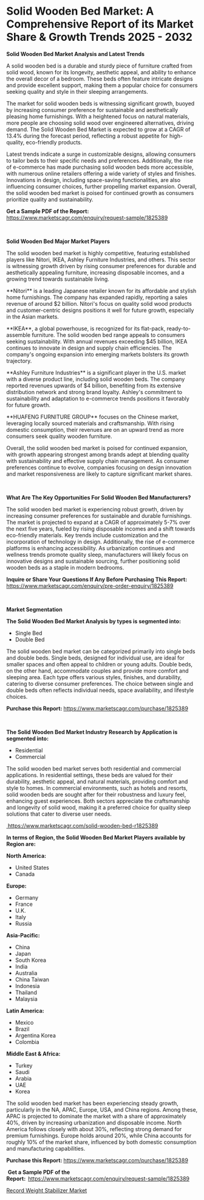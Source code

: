 <p><h1>Solid Wooden Bed Market: A Comprehensive Report of its Market Share & Growth Trends 2025 - 2032</h1></p><p><strong>Solid Wooden Bed Market Analysis and Latest Trends</strong></p>
<p><p>A solid wooden bed is a durable and sturdy piece of furniture crafted from solid wood, known for its longevity, aesthetic appeal, and ability to enhance the overall decor of a bedroom. These beds often feature intricate designs and provide excellent support, making them a popular choice for consumers seeking quality and style in their sleeping arrangements.</p><p>The market for solid wooden beds is witnessing significant growth, buoyed by increasing consumer preference for sustainable and aesthetically pleasing home furnishings. With a heightened focus on natural materials, more people are choosing solid wood over engineered alternatives, driving demand. The Solid Wooden Bed Market is expected to grow at a CAGR of 13.4% during the forecast period, reflecting a robust appetite for high-quality, eco-friendly products.</p><p>Latest trends indicate a surge in customizable designs, allowing consumers to tailor beds to their specific needs and preferences. Additionally, the rise of e-commerce has made purchasing solid wooden beds more accessible, with numerous online retailers offering a wide variety of styles and finishes. Innovations in design, including space-saving functionalities, are also influencing consumer choices, further propelling market expansion. Overall, the solid wooden bed market is poised for continued growth as consumers prioritize quality and sustainability.</p></p>
<p><strong>Get a Sample PDF of the Report:&nbsp;</strong> <a href="https://www.marketscagr.com/enquiry/request-sample/1825389?utm_campaign=1879&utm_medium=2&utm_source=Github&utm_content=ia&utm_term=04042025&utm_id=solid-wooden-bed">https://www.marketscagr.com/enquiry/request-sample/1825389</a></p>
<p>&nbsp;</p>
<p><strong>Solid Wooden Bed Major Market Players</strong></p>
<p><p>The solid wooden bed market is highly competitive, featuring established players like Nitori, IKEA, Ashley Furniture Industries, and others. This sector is witnessing growth driven by rising consumer preferences for durable and aesthetically appealing furniture, increasing disposable incomes, and a growing trend towards sustainable living.</p><p>**Nitori** is a leading Japanese retailer known for its affordable and stylish home furnishings. The company has expanded rapidly, reporting a sales revenue of around $2 billion. Nitori's focus on quality solid wood products and customer-centric designs positions it well for future growth, especially in the Asian markets.</p><p>**IKEA**, a global powerhouse, is recognized for its flat-pack, ready-to-assemble furniture. The solid wooden bed range appeals to consumers seeking sustainability. With annual revenues exceeding $45 billion, IKEA continues to innovate in design and supply chain efficiencies. The company's ongoing expansion into emerging markets bolsters its growth trajectory.</p><p>**Ashley Furniture Industries** is a significant player in the U.S. market with a diverse product line, including solid wooden beds. The company reported revenues upwards of $4 billion, benefiting from its extensive distribution network and strong brand loyalty. Ashley's commitment to sustainability and adaptation to e-commerce trends positions it favorably for future growth.</p><p>**HUAFENG FURNITURE GROUP** focuses on the Chinese market, leveraging locally sourced materials and craftsmanship. With rising domestic consumption, their revenues are on an upward trend as more consumers seek quality wooden furniture.</p><p>Overall, the solid wooden bed market is poised for continued expansion, with growth appearing strongest among brands adept at blending quality with sustainability and effective supply chain management. As consumer preferences continue to evolve, companies focusing on design innovation and market responsiveness are likely to capture significant market shares.</p></p>
<p>&nbsp;</p>
<p><strong>What Are The Key Opportunities For Solid Wooden Bed Manufacturers?</strong></p>
<p><p>The solid wooden bed market is experiencing robust growth, driven by increasing consumer preferences for sustainable and durable furnishings. The market is projected to expand at a CAGR of approximately 5-7% over the next five years, fueled by rising disposable incomes and a shift towards eco-friendly materials. Key trends include customization and the incorporation of technology in design. Additionally, the rise of e-commerce platforms is enhancing accessibility. As urbanization continues and wellness trends promote quality sleep, manufacturers will likely focus on innovative designs and sustainable sourcing, further positioning solid wooden beds as a staple in modern bedrooms.</p></p>
<p><strong>Inquire or Share Your Questions If Any Before Purchasing This Report:</strong> <a href="https://www.marketscagr.com/enquiry/pre-order-enquiry/1825389?utm_campaign=1879&utm_medium=2&utm_source=Github&utm_content=ia&utm_term=04042025&utm_id=solid-wooden-bed">https://www.marketscagr.com/enquiry/pre-order-enquiry/1825389</a></p>
<p>&nbsp;</p>
<p><strong>Market Segmentation</strong></p>
<p><strong>The Solid Wooden Bed Market Analysis by types is segmented into:</strong></p>
<p><ul><li>Single Bed</li><li>Double Bed</li></ul></p>
<p><p>The solid wooden bed market can be categorized primarily into single beds and double beds. Single beds, designed for individual use, are ideal for smaller spaces and often appeal to children or young adults. Double beds, on the other hand, accommodate couples and provide more comfort and sleeping area. Each type offers various styles, finishes, and durability, catering to diverse consumer preferences. The choice between single and double beds often reflects individual needs, space availability, and lifestyle choices.</p></p>
<p><strong>Purchase this Report:&nbsp;</strong><a href="https://www.marketscagr.com/purchase/1825389?utm_campaign=1879&utm_medium=2&utm_source=Github&utm_content=ia&utm_term=04042025&utm_id=solid-wooden-bed">https://www.marketscagr.com/purchase/1825389</a></p>
<p>&nbsp;</p>
<p><strong>The Solid Wooden Bed Market Industry Research by Application is segmented into:</strong></p>
<p><ul><li>Residential</li><li>Commercial</li></ul></p>
<p><p>The solid wooden bed market serves both residential and commercial applications. In residential settings, these beds are valued for their durability, aesthetic appeal, and natural materials, providing comfort and style to homes. In commercial environments, such as hotels and resorts, solid wooden beds are sought after for their robustness and luxury feel, enhancing guest experiences. Both sectors appreciate the craftsmanship and longevity of solid wood, making it a preferred choice for quality sleep solutions that cater to diverse user needs.</p></p>
<p><a href="https://www.marketscagr.com/solid-wooden-bed-r1825389?utm_campaign=1879&utm_medium=2&utm_source=Github&utm_content=ia&utm_term=04042025&utm_id=solid-wooden-bed">&nbsp;https://www.marketscagr.com/solid-wooden-bed-r1825389</a></p>
<p><strong>In terms of Region, the Solid Wooden Bed Market Players available by Region are:</strong></p>
<p>
    <p> <strong> North America: </strong>
        <ul>
            <li>United States</li>
            <li>Canada</li>
        </ul>
        </p> 
    <p> <strong> Europe: </strong>
        <ul>
            <li>Germany</li>
            <li>France</li>
            <li>U.K.</li>
            <li>Italy</li>
            <li>Russia</li>
        </ul>
        </p> 
    <p> <strong> Asia-Pacific: </strong>
        <ul>
            <li>China</li>
            <li>Japan</li>
            <li>South Korea</li>
            <li>India</li>
            <li>Australia</li>
            <li>China Taiwan</li>
            <li>Indonesia</li>
            <li>Thailand</li>
            <li>Malaysia</li>
        </ul>
        </p> 
    <p> <strong> Latin America: </strong>
        <ul>
            <li>Mexico</li>
            <li>Brazil</li>
            <li>Argentina Korea</li>
            <li>Colombia</li>
        </ul>
        </p> 
    <p> <strong> Middle East & Africa: </strong>
        <ul>
            <li>Turkey</li>
            <li>Saudi</li>
            <li>Arabia</li>
            <li>UAE</li>
            <li>Korea</li>
        </ul>
    </p>
    </p>
<p><p>The solid wooden bed market has been experiencing steady growth, particularly in the NA, APAC, Europe, USA, and China regions. Among these, APAC is projected to dominate the market with a share of approximately 40%, driven by increasing urbanization and disposable income. North America follows closely with about 30%, reflecting strong demand for premium furnishings. Europe holds around 20%, while China accounts for roughly 10% of the market share, influenced by both domestic consumption and manufacturing capabilities.</p></p>
<p><strong>Purchase this Report: </strong><a href="https://www.marketscagr.com/purchase/1825389?utm_campaign=1879&utm_medium=2&utm_source=Github&utm_content=ia&utm_term=04042025&utm_id=solid-wooden-bed">https://www.marketscagr.com/purchase/1825389</a></p>
<p>&nbsp;<strong>Get a Sample PDF of the Report:&nbsp;&nbsp;</strong><a href="https://www.marketscagr.com/enquiry/request-sample/1825389?utm_campaign=1879&utm_medium=2&utm_source=Github&utm_content=ia&utm_term=04042025&utm_id=solid-wooden-bed">https://www.marketscagr.com/enquiry/request-sample/1825389</a></p>
<p><strong></strong></p>
<p><p><a href="https://github.com/FassouRP/Market-Research-Report-List-7/blob/main/record-weight-stabilizer-market.md?utm_campaign=1879&utm_medium=2&utm_source=Github&utm_content=ia&utm_term=04042025&utm_id=solid-wooden-bed">Record Weight Stabilizer Market</a></p></p>